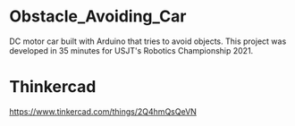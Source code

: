 # Obstacle_Avoiding_Car
 DC motor car built with Arduino that tries to avoid objects. This project was developed in 35 minutes for USJT's Robotics Championship 2021.
# Thinkercad 
 https://www.tinkercad.com/things/2Q4hmQsQeVN
